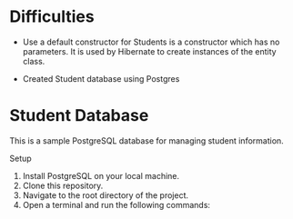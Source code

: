 # Difficulties

- Use a default constructor for Students is a constructor which has no parameters. It is used by Hibernate to create instances of the entity class.

- Created Student database using Postgres

# Student Database

This is a sample PostgreSQL database for managing student information.

Setup

1. Install PostgreSQL on your local machine.
2. Clone this repository.
3. Navigate to the root directory of the project.
4. Open a terminal and run the following commands:


